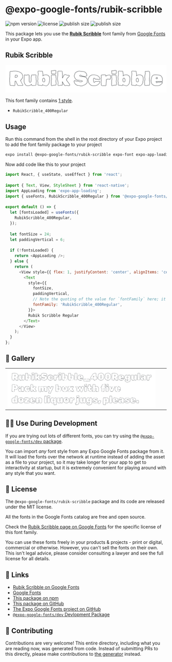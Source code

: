 # @expo-google-fonts/rubik-scribble

![npm version](https://flat.badgen.net/npm/v/@expo-google-fonts/rubik-scribble)
![license](https://flat.badgen.net/github/license/expo/google-fonts)
![publish size](https://flat.badgen.net/packagephobia/install/@expo-google-fonts/rubik-scribble)
![publish size](https://flat.badgen.net/packagephobia/publish/@expo-google-fonts/rubik-scribble)

This package lets you use the [**Rubik Scribble**](https://fonts.google.com/specimen/Rubik+Scribble) font family from [Google Fonts](https://fonts.google.com/) in your Expo app.

## Rubik Scribble

![Rubik Scribble](./font-family.png)

This font family contains [1 style](#-gallery).

- `RubikScribble_400Regular`

## Usage

Run this command from the shell in the root directory of your Expo project to add the font family package to your project
```sh
expo install @expo-google-fonts/rubik-scribble expo-font expo-app-loading
```

Now add code like this to your project
```js
import React, { useState, useEffect } from 'react';

import { Text, View, StyleSheet } from 'react-native';
import AppLoading from 'expo-app-loading';
import { useFonts, RubikScribble_400Regular } from '@expo-google-fonts/rubik-scribble';

export default () => {
  let [fontsLoaded] = useFonts({
    RubikScribble_400Regular,
  });

  let fontSize = 24;
  let paddingVertical = 6;

  if (!fontsLoaded) {
    return <AppLoading />;
  } else {
    return (
      <View style={{ flex: 1, justifyContent: 'center', alignItems: 'center' }}>
        <Text
          style={{
            fontSize,
            paddingVertical,
            // Note the quoting of the value for `fontFamily` here; it expects a string!
            fontFamily: 'RubikScribble_400Regular',
          }}>
          Rubik Scribble Regular
        </Text>
      </View>
    );
  }
};

```

## 🔡 Gallery


||||
|-|-|-|
|![RubikScribble_400Regular](./RubikScribble_400Regular.ttf.png)||||


## 👩‍💻 Use During Development

If you are trying out lots of different fonts, you can try using the [`@expo-google-fonts/dev` package](https://github.com/expo/google-fonts/tree/master/font-packages/dev#readme).

You can import *any* font style from any Expo Google Fonts package from it. It will load the fonts
over the network at runtime instead of adding the asset as a file to your project, so it may take longer
for your app to get to interactivity at startup, but it is extremely convenient
for playing around with any style that you want.

## 📖 License

The `@expo-google-fonts/rubik-scribble` package and its code are released under the MIT license.

All the fonts in the Google Fonts catalog are free and open source.

Check the [Rubik Scribble page on Google Fonts](https://fonts.google.com/specimen/Rubik+Scribble) for the specific license of this font family.

You can use these fonts freely in your products & projects - print or digital, commercial or otherwise. However, you can't sell the fonts on their own. This isn't legal advice, please consider consulting a lawyer and see the full license for all details.

## 🔗 Links

- [Rubik Scribble on Google Fonts](https://fonts.google.com/specimen/Rubik+Scribble)
- [Google Fonts](https://fonts.google.com/)
- [This package on npm](https://www.npmjs.com/package/@expo-google-fonts/rubik-scribble)
- [This package on GitHub](https://github.com/expo/google-fonts/tree/master/font-packages/rubik-scribble)
- [The Expo Google Fonts project on GitHub](https://github.com/expo/google-fonts)
- [`@expo-google-fonts/dev` Devlopment Package](https://github.com/expo/google-fonts/tree/master/font-packages/dev)

## 🤝 Contributing

Contributions are very welcome! This entire directory, including what you are reading now, was generated from code. Instead of submitting PRs to this directly, please make contributions to [the generator](https://github.com/expo/google-fonts/tree/master/packages/generator) instead.
